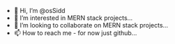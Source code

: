 - 👋 Hi, I’m @osSidd
- 👀 I’m interested in MERN stack projects...
- 💞️ I’m looking to collaborate on MERN stack projects...
- 📫 How to reach me - for now just github...

<!---
osSidd/osSidd is a ✨ special ✨ repository because its `README.md` (this file) appears on your GitHub profile.
You can click the Preview link to take a look at your changes.
--->
